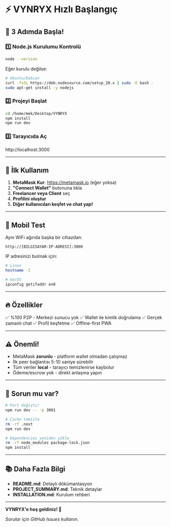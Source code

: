 # ⚡ VYNRYX Hızlı Başlangıç

## 🚀 3 Adımda Başla!

### 1️⃣ Node.js Kurulumu Kontrolü

```bash
node --version
```

Eğer kurulu değilse:
```bash
# Ubuntu/Debian
curl -fsSL https://deb.nodesource.com/setup_20.x | sudo -E bash -
sudo apt-get install -y nodejs
```

### 2️⃣ Projeyi Başlat

```bash
cd /home/mek/Desktop/VYNRYX
npm install
npm run dev
```

### 3️⃣ Tarayıcıda Aç

http://localhost:3000

---

## 🎯 İlk Kullanım

1. **MetaMask Kur**: https://metamask.io (eğer yoksa)
2. **"Connect Wallet"** butonuna tıkla
3. **Freelancer veya Client** seç
4. **Profilini oluştur**
5. **Diğer kullanıcıları keşfet ve chat yap!**

---

## 📱 Mobil Test

Aynı WiFi ağında başka bir cihazdan:

```
http://[BILGISAYAR-IP-ADRESI]:3000
```

IP adresinizi bulmak için:
```bash
# Linux
hostname -I

# macOS
ipconfig getifaddr en0
```

---

## 🔥 Özellikler

✅ %100 P2P - Merkezi sunucu yok
✅ Wallet ile kimlik doğrulama
✅ Gerçek zamanlı chat
✅ Profil keşfetme
✅ Offline-first PWA

---

## ⚠️ Önemli!

- MetaMask **zorunlu** - platform wallet olmadan çalışmaz
- İlk peer bağlantısı 5-10 saniye sürebilir
- Tüm veriler **local** - tarayıcı temizlenirse kaybolur
- Ödeme/escrow yok - direkt anlaşma yapın

---

## 🐛 Sorun mu var?

```bash
# Port değiştir
npm run dev -- -p 3001

# Cache temizle
rm -rf .next
npm run dev

# Dependencies yeniden yükle
rm -rf node_modules package-lock.json
npm install
```

---

## 📚 Daha Fazla Bilgi

- **README.md**: Detaylı dökümantasyon
- **PROJECT_SUMMARY.md**: Teknik detaylar
- **INSTALLATION.md**: Kurulum rehberi

---

**VYNRYX'e hoş geldiniz! 🎉**

*Sorular için GitHub Issues kullanın.*
